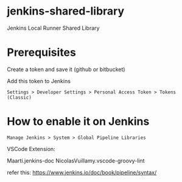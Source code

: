 # jenkins-shared-library
Jenkins Local Runner Shared Library

# Prerequisites

Create a token and save it (github or bitbucket)

Add this token to Jenkins

`Settings > Developer Settings > Personal Access Token > Tokens (Classic)`

# How to enable it on Jenkins

`Manage Jenkins > System > Global Pipeline Libraries`


VSCode Extension:

Maarti.jenkins-doc
NicolasVuillamy.vscode-groovy-lint


refer this: https://www.jenkins.io/doc/book/pipeline/syntax/